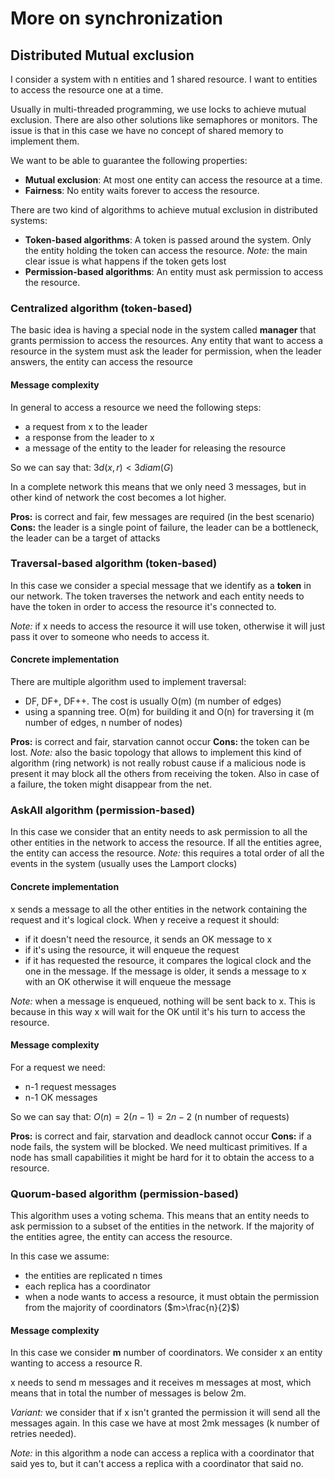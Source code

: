 # More on synchronization

## Distributed Mutual exclusion

I consider a system with n entities and 1 shared resource. I want to entities to access the resource one at a time.

Usually in multi-threaded programming, we use locks to achieve mutual exclusion. There are also other solutions like semaphores or monitors. The issue is that in this case we have no concept of shared memory to implement them.

We want to be able to guarantee the following properties:

- **Mutual exclusion**: At most one entity can access the resource at a time.
- **Fairness**: No entity waits forever to access the resource.

There are two kind of algorithms to achieve mutual exclusion in distributed systems:

- **Token-based algorithms**: A token is passed around the system. Only the entity holding the token can access the resource. *Note:* the main clear issue is what happens if the token gets lost
- **Permission-based algorithms**: An entity must ask permission to access the resource.

### Centralized algorithm (token-based)

The basic idea is having a special node in the system called **manager** that grants permission to access the resources. Any entity that want to access a resource in the system must ask the leader for permission, when the leader answers, the entity can access the resource

#### Message complexity

In general to access a resource we need the following steps:

- a request from x to the leader
- a response from the leader to x
- a message of the entity to the leader for releasing the resource

So we can say that: $3d(x, r) < 3diam(G)$

In a complete network this means that we only need 3 messages, but in other kind of network the cost becomes a lot higher.

**Pros:** is correct and fair, few messages are required (in the best scenario)
**Cons:** the leader is a single point of failure, the leader can be a bottleneck, the leader can be a target of attacks

### Traversal-based algorithm (token-based)

In this case we consider a special message that we identify as a **token** in our network. The token traverses the network and each entity needs to have the token in order to access the resource it's connected to.

*Note:* if x needs to access the resource it will use token, otherwise it will just pass it over to someone who needs to access it.

#### Concrete implementation

There are multiple algorithm used to implement traversal:

- DF, DF+, DF++. The cost is usually O(m) (m number of edges)
- using a spanning tree. O(m) for building it and O(n) for traversing it (m number of edges, n number of nodes)

**Pros:** is correct and fair, starvation cannot occur
**Cons:** the token can be lost. *Note:* also the basic topology that allows to implement this kind of algorithm (ring network) is not really robust cause if a malicious node is present it may block all the others from receiving the token. Also in case of a failure, the token might disappear from the net.

### AskAll algorithm (permission-based)

In this case we consider that an entity needs to ask permission to all the other entities in the network to access the resource. If all the entities agree, the entity can access the resource. *Note:* this requires a total order of all the events in the system (usually uses the Lamport clocks)

#### Concrete implementation

x sends a message to all the other entities in the network containing the request and it's logical clock. When y receive a request it should:

- if it doesn't need the resource, it sends an OK message to x
- if it's using the resource, it will enqueue the request
- if it has requested the resource, it compares the logical clock and the one in the message. If the message is older, it sends a message to x with an OK otherwise it will enqueue the message

*Note:* when a message is enqueued, nothing will be sent back to x. This is because in this way x will wait for the OK until it's his turn to access the resource.

#### Message complexity

For a request we need:

- n-1 request messages
- n-1 OK messages

So we can say that: $O(n) = 2(n-1) = 2n - 2$ (n number of requests)

**Pros:** is correct and fair, starvation and deadlock cannot occur
**Cons:** if a node fails, the system will be blocked. We need multicast primitives. If a node has small capabilities it might be hard for it to obtain the access to a resource.

### Quorum-based algorithm (permission-based)

This algorithm uses a voting schema. This means that an entity needs to ask permission to a subset of the entities in the network. If the majority of the entities agree, the entity can access the resource.

In this case we assume:

- the entities are replicated n times
- each replica has a coordinator
- when a node wants to access a resource, it must obtain the permission from the majority of coordinators ($m>\frac{n}{2}$)

#### Message complexity

In this case we consider **m** number of coordinators. We consider x an entity wanting to access a resource R.

x needs to send m messages and it receives m messages at most, which means that in total the number of messages is below 2m.

*Variant:* we consider that if x isn't granted the permission it will send all the messages again. In this case we have at most 2mk messages (k number of retries needed).

*Note:* in this algorithm a node can access a replica with a coordinator that said yes to, but it can't access a replica with a coordinator that said no.
